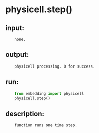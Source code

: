 # physicell.step()

## input:
```
    none.

```

## output:
```
    physicell processing. 0 for success.

```

## run:
```python
    from embedding import physicell
    physicell.step()

```

## description:
```
    function runs one time step.
```